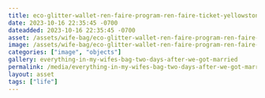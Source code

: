 ```yaml
---
title: eco-glitter-wallet-ren-faire-program-ren-faire-ticket-yellowstone-stickers.jpeg
date: 2023-10-16 22:35:45 -0700
dateadded: 2023-10-16 22:35:45 -0700
asset: /assets/wife-bag/eco-glitter-wallet-ren-faire-program-ren-faire-ticket-yellowstone-stickers.jpeg
image: /assets/wife-bag/eco-glitter-wallet-ren-faire-program-ren-faire-ticket-yellowstone-stickers.jpeg
categories: ["image", "objects"]
gallery: everything-in-my-wifes-bag-two-days-after-we-got-married
permalink: /media/everything-in-my-wifes-bag-two-days-after-we-got-married/eco-glitter-wallet-ren-faire-program-ren-faire-ticket-yellowstone-stickers-jpeg
layout: asset
tags: ["life"]
--- 
```

